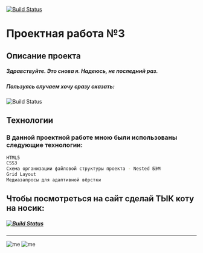 [![Build Status](https://i.imgur.com/uwDEk7j.png)](https://praktikum.yandex.ru/profile/web/)
# Проектная работа №3
## Описание проекта

##### Здравствуйте. Это снова я. Надеюсь, не последний раз.
##### Пользуясь случаем хочу сразу сказать:
![Build Status](https://i.imgur.com/ips6uGH.png)

## Технологии
### В данной проектной работе мною были использованы следующие технологии:
```sh
HTML5
CSS3
Схема организации файловой структуры проекта - Nested БЭМ
Grid Layout
Медиазапросы для адаптивной вёрстки
```

## Чтобы посмотреться на сайт сделай ТЫК коту на носик:
##### [![Build Status](https://pp.userapi.com/c841136/v841136672/3c88b/ui9N1-cs8k8.jpg)](https://praktikum.yandex.ru/profile/web/)


______________________
![me](https://img.shields.io/badge/-©%202021.-blue) ![me](https://img.shields.io/badge/-Vova%20Gridnev-blue) 
